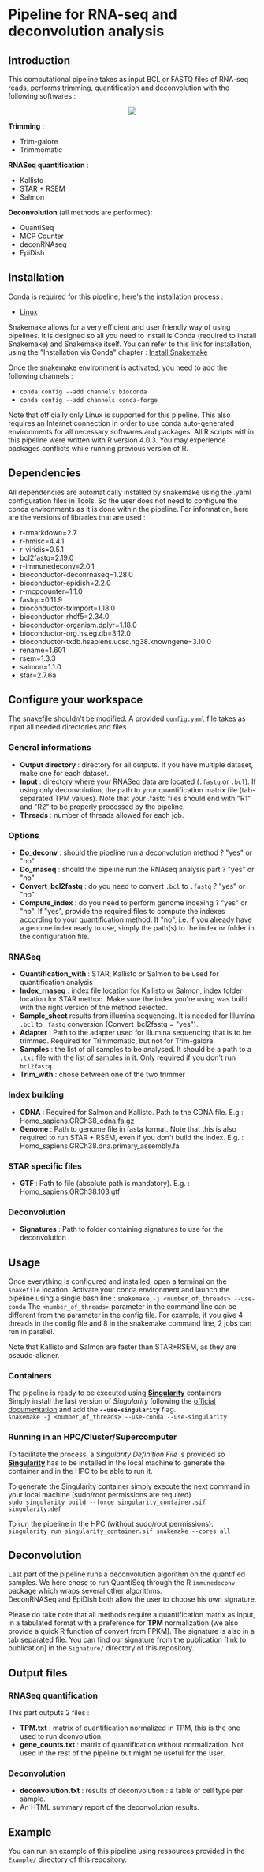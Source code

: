 # Pipeline for RNA-seq and deconvolution analysis

## Introduction

This computational pipeline takes as input BCL or FASTQ files of RNA-seq reads, performs trimming, quantification and deconvolution with the following softwares :
<p align="center">
  <img src="diagram2.png?raw=true" />
</p>

**Trimming** :
* Trim-galore
* Trimmomatic

**RNASeq quantification** :
* Kallisto
* STAR + RSEM
* Salmon

**Deconvolution** (all methods are performed):
* QuantiSeq
* MCP Counter
* deconRNAseq
* EpiDish



## Installation
Conda is required for this pipeline, here's the installation process :
* [Linux](https://docs.conda.io/projects/conda/en/latest/user-guide/install/linux.html)

Snakemake allows for a very efficient and user friendly way of using pipelines. It is designed so all you need to install is Conda (required to install Snakemake) and Snakemake itself.
You can refer to this link for installation, using the "Installation via Conda" chapter : [Install Snakemake](https://snakemake.readthedocs.io/en/stable/getting_started/installation.html)


Once the snakemake environment is activated, you need to add the following channels :
* `conda config --add channels bioconda`
* `conda config --add channels conda-forge`

Note that officially only Linux is supported for this pipeline. This also requires an Internet connection in order to use conda auto-generated environments for all necessary softwares and packages.
All R scripts within this pipeline were written with R version 4.0.3. You may experience packages conflicts while running previous version of R.

## Dependencies
All dependencies are automatically installed by snakemake using the .yaml configuration files in Tools. So the user does not need to configure the conda environments as it is done within the pipeline. For information, here are the versions of libraries that are used :
* r-rmarkdown=2.7
* r-hmisc=4.4.1
* r-viridis=0.5.1
* bcl2fastq=2.19.0
* r-immunedeconv=2.0.1
* bioconductor-deconrnaseq=1.28.0
* bioconductor-epidish=2.2.0
* r-mcpcounter=1.1.0
* fastqc=0.11.9
* bioconductor-tximport=1.18.0
* bioconductor-rhdf5=2.34.0
* bioconductor-organism.dplyr=1.18.0
* bioconductor-org.hs.eg.db=3.12.0
* bioconductor-txdb.hsapiens.ucsc.hg38.knowngene=3.10.0
* rename=1.601
* rsem=1.3.3
* salmon=1.1.0
* star=2.7.6a

## Configure your workspace
The snakefile shouldn't be modified. A provided `config.yaml` file takes as input all needed directories and files.

### General informations
 * **Output directory** : directory for all outputs. If you have multiple dataset, make one for each dataset.
 * **Input** : directory where your RNASeq data are located (`.fastq` or `.bcl`). If using only deconvolution, the path to your quantification matrix file (tab-separated TPM values). Note that your .fastq files should end with "R1" and "R2" to be properly processed by the pipeline.
 * **Threads** : number of threads allowed for each job.

### Options
 * **Do_deconv** : should the pipeline run a deconvolution method ? "yes" or "no"
 * **Do_rnaseq** : should the pipeline run the RNAseq analysis part ? "yes" or "no"
 * **Convert_bcl2fastq** : do you need to convert `.bcl` to `.fastq` ? "yes" or "no"
 * **Compute_index** : do you need to perform genome indexing ? "yes" or "no". If "yes", provide the required files to compute the indexes according to your quantification method. If "no", i.e. if you already have a genome index ready to use, simply the path(s) to the index or folder in the configuration file.

### RNASeq
 * **Quantification_with** : STAR, Kallisto or Salmon to be used for quantification analysis
 * **Index_rnaseq** : index file location for Kallisto or Salmon, index folder location for STAR method. Make sure the index you're using was build with the right version of the method selected.
 * **Sample_sheet** results from illumina sequencing. It is needed for Illumina `.bcl` to `.fastq` conversion (Convert_bcl2fastq = "yes").
 * **Adapter** : Path to the adapter used for illumina sequencing that is to be trimmed. Required for Trimmomatic, but not for Trim-galore.
 * **Samples** : the list of all samples to be analysed. It should be a path to a `.txt` file with the list of samples in it. Only required if you don't run `bcl2fastq`.
  * **Trim_with** : chose between one of the two trimmer

 ### Index building
 * **CDNA** : Required for Salmon and Kallisto. Path to the CDNA file. E.g : Homo_sapiens.GRCh38_cdna.fa.gz
 * **Genome** : Path to genome file in fasta format. Note that this is also required to run STAR + RSEM, even if you don't build the index. E.g. : Homo_sapiens.GRCh38.dna.primary_assembly.fa

 ### STAR specific files
 * **GTF** : Path to file (absolute path is mandatory). E.g. : Homo_sapiens.GRCh38.103.gtf

### Deconvolution
 * **Signatures** : Path to folder containing signatures to use for the deconvolution



## Usage
Once everything is configured and installed, open a terminal on the `snakefile` location.
Activate your conda environment and launch the pipeline using a single bash line :
`snakemake -j <number_of_threads> --use-conda`
The `<number_of_threads>` parameter in the command line can be different from the parameter in the config file. For example, if you give 4 threads in the config file and 8 in the snakemake command line, 2 jobs can run in parallel.

Note that Kallisto and Salmon are faster than STAR+RSEM, as they are pseudo-aligner.

### Containers
The pipeline is ready to be executed using **[Singularity](https://sylabs.io/singularity/)** containers\
Simply install the last version of _Singularity_ following the [official documentation](https://sylabs.io/guides/3.6/user-guide/quick_start.html#quick-installation-steps) and add the **`--use-singularity`** flag.\
`snakemake -j <number_of_threads> --use-conda --use-singularity`

### Running in an HPC/Cluster/Supercomputer
To facilitate the process, a *Singularity Definition File* is provided so **[Singularity](https://sylabs.io/singularity/)** has to be installed in the local machine to generate the container and in the HPC to be able to run it.

To generate the Singularity container simply execute the next command in your local machine (sudo/root permissions are required)\
`sudo singularity build --force singularity_container.sif singularity.def`

To run the pipeline in the HPC (without sudo/root permissions):\
`singularity run singularity_container.sif snakemake --cores all`

## Deconvolution
Last part of the pipeline runs a deconvolution algorithm on the quantified samples.
We here chose to run QuantiSeq through the R `immunedeconv` package which wraps several other algorithms.\
DeconRNASeq and EpiDish both allow the user to choose his own signature.

Please do take note that all methods require a quantification matrix as input, in a tabulated format with a preference for **TPM** normalization (we also provide a quick R function of convert from FPKM). The signature is also in a tab separated file. You can find our signature from the publication [link to publication] in the `Signature/` directory of this repository.

## Output files
### RNASeq quantification
This part outputs 2 files :
* **TPM.txt** : matrix of quantification normalized in TPM, this is the one used to run dconvolution.
* **gene_counts.txt** : matrix of quantification without normalization. Not used in the rest of the pipeline but might be useful for the user.
### Deconvolution
* **deconvolution.txt** : results of deconvolution : a table of cell type per sample.
* An HTML summary report of the deconvolution results.

## Example
You can run an example of this pipeline using ressources provided in the `Example/` directory of this repository.
